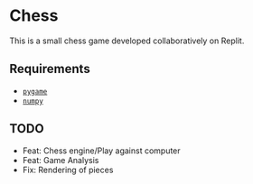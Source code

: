 # Chess
This is a small chess game developed collaboratively on Replit.

## Requirements
- [`pygame`](https://pypi.org/project/pygame/)
- [`numpy`](https://pypi.org/project/numpy/)

## TODO
- Feat: Chess engine/Play against computer
- Feat: Game Analysis
- Fix: Rendering of pieces
